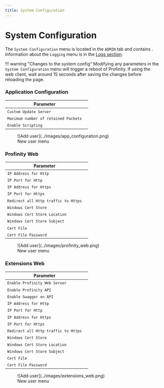 ```yaml
---
title: System Configuration
---
```


# System Configuration

The `System Configuration` menu is located in the `ADMIN` tab and contains . Information about the `Logging` menu is in the [Logs section](logs_config.md#system-logs-configuration).

!!! warning "Changes to the system config"
    Modifying any parameters in the `System Configuration` menu will trigger a reboot of Profinity. If using the web client, wait around 15 seconds after saving the changes before reloading the page.

### Application Configuration

| Parameter                          |  |
|------------------------------------|--|
|`Custom Update Server`              |  |
|`Maximum number of retained Packets`|  |
|`Enable Scripting`                  |  |

<figure markdown>
![Add user](../images/app_configuration.png)
<figcaption>New user menu</figcaption>
</figure>

### Profinity Web

| Parameter                          |  |
|------------------------------------|--|
|`IP Address for Http`               |  |
|`IP Port for Http`                  |  |
|`IP Address for Https`              |  |
|`IP Port for Https`                 |  |
|`Redirect all Http traffic to Https`|  |
|`Windows Cert Store`                |  |
|`Windows Cert Store Location`       |  |
|`Windows Cert Store Subject`        |  |
|`Cert File`                         |  |
|`Cert File Password`                |  |


<figure markdown>
![Add user](../images/profinity_web.png)
<figcaption>New user menu</figcaption>
</figure>

### Extensions Web

| Parameter                          |  |
|------------------------------------|--|
|`Enable Profinity Web Server`       |  |
|`Enable Profinity API`              |  |
|`Enable Swagger on API`             |  |
|`IP Address for Http`               |  |
|`IP Port for Http`                  |  |
|`IP Address for Https`              |  |
|`IP Port for Https`                 |  |
|`Redirect all Http traffic to Https`|  |
|`Windows Cert Store`                |  |
|`Windows Cert Store Location`       |  |
|`Windows Cert Store Subject`        |  |
|`Cert File`                         |  |
|`Cert File Password`                |  |

<figure markdown>
![Add user](../images/extensions_web.png)
<figcaption>New user menu</figcaption>
</figure>

